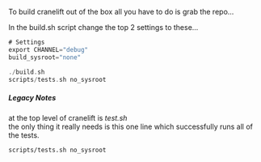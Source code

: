 
To build cranelift out of the box all you have to do is grab the repo...

In the build.sh script change the top 2 settings to these...   
```rust
# Settings
export CHANNEL="debug"
build_sysroot="none"
```

```rust
./build.sh
scripts/tests.sh no_sysroot
```

##### Legacy Notes

at the top level of cranelift is *test.sh*   
the only thing it really needs is this one line which successfully runs all of the tests.

```
scripts/tests.sh no_sysroot
```
